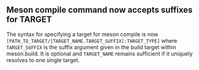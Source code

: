 ## Meson compile command now accepts suffixes for TARGET

The syntax for specifying a target for meson compile is now
`[PATH_TO_TARGET/]TARGET_NAME.TARGET_SUFFIX[:TARGET_TYPE]` where
`TARGET_SUFFIX` is the suffix argument given in the build target
within meson.build. It is optional and `TARGET_NAME` remains
sufficient if it uniquely resolves to one single target.
